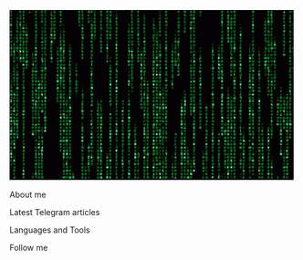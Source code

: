 ![Header](https://github.com/midixx/midixx/blob/main/assets/matrix-code.gif)

About me

Latest Telegram articles

Languages and Tools

Follow me